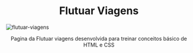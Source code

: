 <h1 align="center">Flutuar Viagens</h1>
  

![flutuar-viagens](https://github.com/luizZim/Flutuar-viagens/assets/93168763/a682dfba-5378-4b0b-bdf4-5ce3a998bcb7)

<p align="center">Pagina da Flutuar viagens desenvolvida para treinar conceitos básico de HTML e CSS</p>
